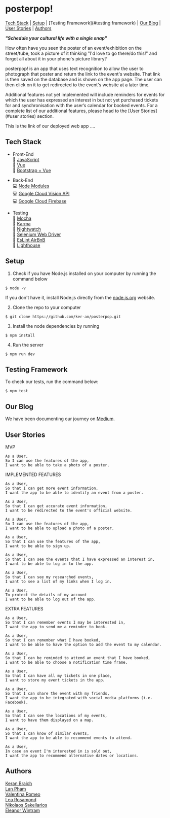 # posterpop!

[Tech Stack](#tech_stack) | [Setup](#Setup) | [Testing Framework](#testing framework) | [Our Blog](#our-blog) | [User Stories](#userstories) | [Authors](#authors)

*__"Schedule your cultural life with a single snap"__*

How often have you seen the poster of an event/exhibition on the street/tube, took a picture of it thinking "I'd love to go there/do this!" and forgot all about it in your phone's picture library?

posterpop! is an app that uses text recognition to allow the user to photograph that poster and return the link to the event's website. That link is then saved on the database and is shown on the app page. The user can then click on it to get redirected to the event's website at a later time.

Additional features not yet implemented will include reminders for events for which the user has expressed an interest in but not yet purchased tickets for and  synchronisation with the user’s calendar for booked events. For a complete list of our additional features, please head to the [User Stories](#user stories) section.

This is the link of our deployed web app ....

## Tech Stack
- Front-End  
:iphone: [JavaScript](https://www.javascript.com/)  
:iphone: [Vue](https://vuejs.org/)  
:iphone: [Bootstrap + Vue](https://bootstrap-vue.js.org/)  

- Back-End  
:computer: [Node Modules](https://nodejs.org/api/modules.html)  
:computer: [Google Cloud Vision API](https://cloud.google.com/vision/)  
:computer: [Google Cloud Firebase](https://firebase.google.com/)  

- Testing  
:wrench: [Mocha](https://mochajs.org/)  
:wrench: [Karma](https://karma-runner.github.io/2.0/index.html)  
:wrench: [Nightwatch](http://nightwatchjs.org/)  
:wrench: [Selenium Web Driver](http://www.seleniumhq.org/projects/webdriver/)  
:wrench: [EsLint AirBnB](https://www.npmjs.com/package/eslint-config-airbnb)  
:wrench: [Lighthouse](https://developers.google.com/web/tools/lighthouse/)

## Setup
1. Check if you have Node.js installed on your computer by running the command below
```
$ node -v
```
If you don't have it, install Node.js directly from the [node.js.org](https://nodejs.org/en/download/) website.

2. Clone the repo to your computer
```
$ git clone https://github.com/ker-an/posterpop.git
```

3. Install the node dependencies by running
```
$ npm install
```

4. Run the server
```
$ npm run dev
```

## Testing Framework
To check our tests, run the command below:
```
$ npm test
```

## Our Blog
We have been documenting our journey on [Medium](https://medium.com/@team_processive/).

## User Stories
MVP

```
As a User,
So I can use the features of the app,
I want to be able to take a photo of a poster.
```

IMPLEMENTED FEATURES

```
As a User,
So that I can get more event information,
I want the app to be able to identify an event from a poster.
```

```
As a User,
So that I can get accurate event information,
I want to be redirected to the event's official website.
```

```
As a User,
So I can use the features of the app,
I want to be able to upload a photo of a poster.
```

```
As a User,
So that I can use the features of the app,
I want to be able to sign up.
```

```
As a User,
So that I can see the events that I have expressed an interest in,
I want to be able to log in to the app.
```

```
As a User,
So that I can see my researched events,
I want to see a list of my links when I log in.
```

```
As a User,
To protect the details of my account
I want to be able to log out of the app.
```

EXTRA FEATURES

```
As a User,
So that I can remember events I may be interested in,
I want the app to send me a reminder to book.
```

```
As a User,
So that I can remember what I have booked,
I want to be able to have the option to add the event to my calendar.
```

```
As a User,
So that I can be reminded to attend an event that I have booked,
I want to be able to choose a notification time frame.
```

```
As a User,
So that I can have all my tickets in one place,
I want to store my event tickets in the app.
```

```
As a User,
So that I can share the event with my friends,
I want the app to be integrated with social media platforms (i.e. Facebook).
```

```
As a User,
So that I can see the locations of my events,
I want to have them displayed on a map.
```

```
As a User,
So that I can know of similar events,
I want the app to be able to recommend events to attend.
```

```
As a User,
In case an event I'm interested in is sold out,
I want the app to recommend alternative dates or locations.
```

## Authors

[Keran Braich](https://github.com/ker-an)  
[Lan Pham](https://github.com/Albion31)  
[Valentina Romeo](https://github.com/Ciancion)  
[Lea Rosamond](https://github.com/lea-rsm)  
[Nikolaos Sakellarios](https://github.com/lunaticnick)  
[Eleanor Wintram](https://github.com/ewintram)
